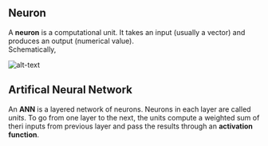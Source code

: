 ## Neuron
A **neuron** is a computational unit. It takes an input (usually a vector) and produces an output (numerical value).  
Schematically,

![alt-text](https://github.com/creativeishu/Deep-Learning-Notes/Notes/Images/Neuron.jpeg)

## Artifical Neural Network
An **ANN** is a layered network of neurons.
Neurons in each layer are called *units*. To go from one layer to the next, the units compute a weighted sum of theri inputs from previous layer and pass the results through an **activation function**.
